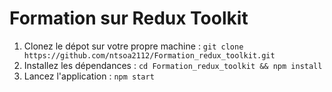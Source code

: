 # Formation sur Redux Toolkit

1. Clonez le dépot sur votre propre machine : `git clone https://github.com/ntsoa2112/Formation_redux_toolkit.git`
2. Installez les dépendances : `cd Formation_redux_toolkit && npm install`
3. Lancez l'application : `npm start`
